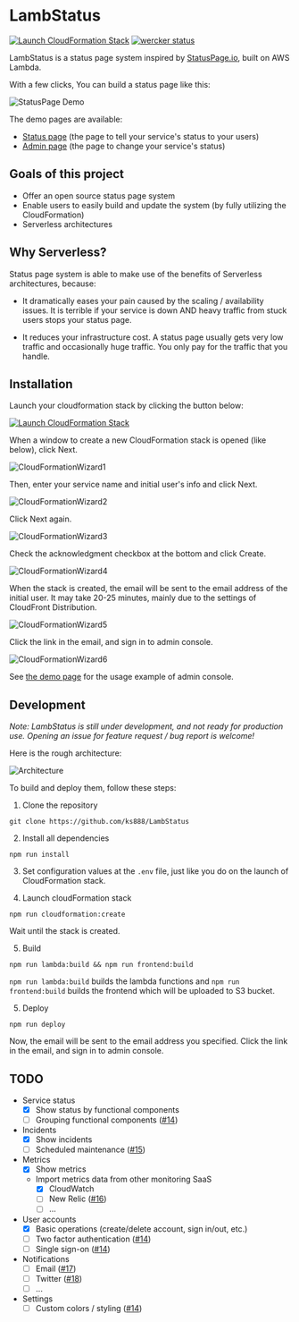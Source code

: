# LambStatus

[![Launch CloudFormation Stack](https://s3.amazonaws.com/cloudformation-examples/cloudformation-launch-stack.png)](https://console.aws.amazon.com/cloudformation/home#/stacks/new?stackName=StatusPage&templateURL=https://s3-ap-northeast-1.amazonaws.com/lambstatus/cf-template/0.2.0/lamb-status.yml)
[![wercker status](https://app.wercker.com/status/fcb6fb7398629e934ae0538737021d14/s/master "wercker status")](https://app.wercker.com/project/byKey/fcb6fb7398629e934ae0538737021d14)

LambStatus is a status page system inspired by [StatusPage.io](https://www.statuspage.io/), built on AWS Lambda.

With a few clicks, You can build a status page like this:

![StatusPage Demo](https://raw.githubusercontent.com/wiki/ks888/LambStatus/images/StatusPageDemo_v2.0.0.png)

The demo pages are available:
* [Status page](https://lambstatus.github.io/demo-status/) (the page to tell your service's status to your users)
* [Admin page](https://lambstatus.github.io/demo-admin/) (the page to change your service's status)

## Goals of this project

* Offer an open source status page system
* Enable users to easily build and update the system (by fully utilizing the CloudFormation)
* Serverless architectures

## Why Serverless?

Status page system is able to make use of the benefits of Serverless architectures, because:

* It dramatically eases your pain caused by the scaling / availability issues. It is terrible if your service is down AND heavy traffic from stuck users stops your status page.

* It reduces your infrastructure cost. A status page usually gets very low traffic and occasionally huge traffic. You only pay for the traffic that you handle.

## Installation

Launch your cloudformation stack by clicking the button below:

[![Launch CloudFormation Stack](https://s3.amazonaws.com/cloudformation-examples/cloudformation-launch-stack.png)](https://console.aws.amazon.com/cloudformation/home#/stacks/new?stackName=StatusPage&templateURL=https://s3-ap-northeast-1.amazonaws.com/lambstatus/cf-template/0.2.0/lamb-status.yml)

When a window to create a new CloudFormation stack is opened (like below), click Next.

![CloudFormationWizard1](https://raw.githubusercontent.com/wiki/ks888/LambStatus/images/CloudFormationWizard1.png)

Then, enter your service name and initial user's info and click Next.

![CloudFormationWizard2](https://raw.githubusercontent.com/wiki/ks888/LambStatus/images/CloudFormationWizard2.png)

Click Next again.

![CloudFormationWizard3](https://raw.githubusercontent.com/wiki/ks888/LambStatus/images/CloudFormationWizard3.png)

Check the acknowledgment checkbox at the bottom and click Create.

![CloudFormationWizard4](https://raw.githubusercontent.com/wiki/ks888/LambStatus/images/CloudFormationWizard4.png)

When the stack is created, the email will be sent to the email address of the initial user. It may take 20-25 minutes, mainly due to the settings of CloudFront Distribution.

![CloudFormationWizard5](https://raw.githubusercontent.com/wiki/ks888/LambStatus/images/CloudFormationWizard5.png)

Click the link in the email, and sign in to admin console.

![CloudFormationWizard6](https://raw.githubusercontent.com/wiki/ks888/LambStatus/images/CloudFormationWizard6.png)

See [the demo page](https://lambstatus.github.io/demo-admin/) for the usage example of admin console.

## Development

*Note: LambStatus is still under development, and not ready for production use. Opening an issue for feature request / bug report is welcome!*

Here is the rough architecture:

![Architecture](https://raw.githubusercontent.com/wiki/ks888/LambStatus/images/Architecture.png)

To build and deploy them, follow these steps:

1. Clone the repository

  `git clone https://github.com/ks888/LambStatus`

2. Install all dependencies

  `npm run install`

3. Set configuration values at the `.env` file, just like you do on the launch of CloudFormation stack.

4. Launch cloudFormation stack

  `npm run cloudformation:create`

  Wait until the stack is created.

5. Build

  `npm run lambda:build && npm run frontend:build`

  `npm run lambda:build` builds the lambda functions and `npm run frontend:build` builds the frontend which will be uploaded to S3 bucket.

5. Deploy

  `npm run deploy`

Now, the email will be sent to the email address you specified. Click the link in the email, and sign in to admin console.

## TODO

* Service status
  * [x] Show status by functional components
  * [ ] Grouping functional components ([#14](https://github.com/ks888/LambStatus/issues/14))
* Incidents
  * [x] Show incidents
  * [ ] Scheduled maintenance ([#15](https://github.com/ks888/LambStatus/issues/15))
* Metrics
  * [x] Show metrics
  * Import metrics data from other monitoring SaaS
    * [x] CloudWatch
    * [ ] New Relic ([#16](https://github.com/ks888/LambStatus/issues/16))
    * [ ] ...
* User accounts
  * [x] Basic operations (create/delete account, sign in/out, etc.)
  * [ ] Two factor authentication ([#14](https://github.com/ks888/LambStatus/issues/14))
  * [ ] Single sign-on ([#14](https://github.com/ks888/LambStatus/issues/14))
* Notifications
  * [ ] Email ([#17](https://github.com/ks888/LambStatus/issues/17))
  * [ ] Twitter ([#18](https://github.com/ks888/LambStatus/issues/18))
  * [ ] ...
* Settings
  * [ ] Custom colors / styling ([#14](https://github.com/ks888/LambStatus/issues/14))
